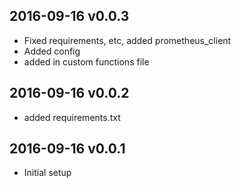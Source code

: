## 2016-09-16 v0.0.3
- Fixed requirements, etc, added prometheus_client
- Added config
- added in custom functions file

## 2016-09-16 v0.0.2
- added requirements.txt

## 2016-09-16 v0.0.1
- Initial setup
